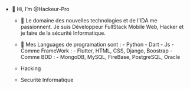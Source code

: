 - 👋 Hi, I’m @Hackeur-Pro
  
  - 👀 Le domaine des nouvelles technologies et de l'IDA me passionnent.
Je suis Développeur FullStack Mobile Web, Hacker et je faire de la sécurité Informatique.

  - 🌱 Mes Languages de programation sont :
          - Python
          - Dart
          - Js
          - Comme FrameWork :
                  - Flutter, HTML, CSS, Django, Boostrap
          - Comme BDD :
                  - MongoDB, MySQL, FireBase, PostgreSQL, Oracle
  - Hacking 
  - Securité Informatique

<!---
Hackeur-Pro/Hackeur-Pro is a ✨ special ✨ repository because its `README.md` (this file) appears on your GitHub profile.
You can click the Preview link to take a look at your changes.
--->
